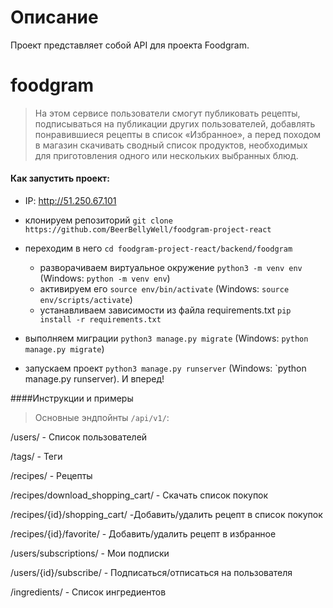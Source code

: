 # Описание

Проект представляет собой API для проекта Foodgram.

# foodgram
>На этом сервисе пользователи смогут публиковать рецепты, подписываться на публикации других пользователей, добавлять понравившиеся рецепты в список «Избранное», а перед походом в магазин скачивать сводный список продуктов, необходимых для приготовления одного или нескольких выбранных блюд.

#### Как запустить проект:

+ IP: http://51.250.67.101

+ клонируем репозиторий `git clone`
`https://github.com/BeerBellyWell/foodgram-project-react`
+ переходим в него `cd foodgram-project-react/backend/foodgram`
    + разворачиваем виртуальное окружение
    `python3 -m venv env` (Windows: `python -m venv env`)
    + активируем его
    `source env/bin/activate` (Windows: `source env/scripts/activate`)
    + устанавливаем зависимости из файла requirements.txt
    `pip install -r requirements.txt`
+ выполняем миграции
`python3 manage.py migrate` (Windows: `python manage.py migrate`)
+ запускаем проект
`python3 manage.py runserver` (Windows: `python manage.py runserver).
И вперед!

####Инструкции и примеры

>Основные эндпойнты `/api/v1/`:

/users/ - Список пользователей

/tags/ - Теги

/recipes/ - Рецепты

/recipes/download_shopping_cart/ - Скачать список покупок

/recipes/{id}/shopping_cart/ -Добавить/удалить рецепт в список покупок

/recipes/{id}/favorite/ - Добавить/удалить рецепт в избранное

/users/subscriptions/ - Мои подписки

/users/{id}/subscribe/ - Подписаться/отписаться на пользователя

/ingredients/ - Список ингредиентов
